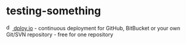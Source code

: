 # testing-something

[<img src="http://dploy.io/images/favicon.ico" alt="dploy.io" height="16" /> dploy.io](http://dploy.io/) - continuous deployment for GitHub, BitBucket or your own Git/SVN repository - free for one repository
